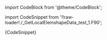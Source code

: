 import CodeBlock from '@theme/CodeBlock';

import CodeSnippet from '!!raw-loader!./_GetLocalElemshapeData_test_1.F90';

<CodeBlock language="fortran">{CodeSnippet}</CodeBlock>
